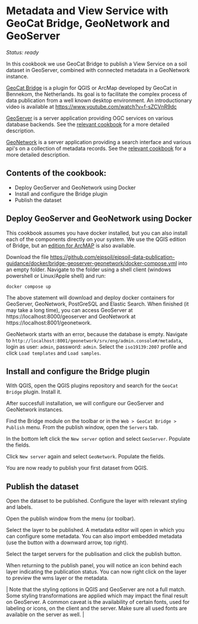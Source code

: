 # Metadata and View Service with GeoCat Bridge, GeoNetwork and GeoServer

*Status: ready*

In this cookbook we use GeoCat Bridge to publish a View Service on a soil dataset in GeoServer, combined with connected metadata in a GeoNetwork instance. 

[GeoCat Bridge](https://www.geocat.net/bridge/) is a plugin for QGIS or ArcMap developed by GeoCat in Bennekom, the Netherlands. Its goal is to 
facilitate the complex process of data publication from 
a well known desktop environment. An introductionary video is available at https://www.youtube.com/watch?v=f-sZCVnR9dc

[GeoServer](geoserver.md) is a server application providing OGC services on various database backends. See the [relevant cookbook](geoserver.md) for a more detailed description.

[GeoNetwork](geonetwork.md) is a server application providing a search interface and various api's on a collection of metadata records. See the [relevant cookbook](geonetwork.md) for a more detailed description.

## Contents of the cookbook:

- Deploy GeoServer and GeoNetwork using Docker
- Install and configure the Bridge plugin
- Publish the dataset

## Deploy GeoServer and GeoNetwork using Docker

This cookbook assumes you have docker installed, but you can also install each of the components directly on your system. We use the QGIS edition of Bridge, but an [edition for ArcMAP](https://geocat.net/bridge) is also available.

Download the file https://github.com/ejpsoil/ejpsoil-data-publication-guidance/docker/bridge-geoserver-geonetwork/docker-compose.yml into an empty folder.
Navigate to the folder using a shell client (windows powershell or Linux/Apple shell) and run:

```
docker compose up
```

The above statement will download and deploy docker containers for GeoServer, GeoNetwork, PostGreSQL and Elastic Search. When finished (it may take a long time), you can access GeoServer at https://localhost:8000/geoserver and GeoNetwork at https://localhost:8001/geonetwork.

GeoNetwork starts with an error, because the database is empty. Navigate to `http://localhost:8001/geonetwork/srv/eng/admin.console#/metadata`, login as user: `admin`, password: `admin`. Select the `iso19139:2007` profile and click `Load templates` and `Load samples`.

## Install and configure the Bridge plugin

With QGIS, open the QGIS plugins repository and search for the `GeoCat Bridge` plugin. Install it.

After succesfull installation, we will configure our GeoServer and GeoNetwork instances.

Find the Bridge module on the toolbar or in the `Web > GeoCat Bridge > Publish` menu. From the publish window, open the `Servers` tab.

In the bottom left click the `New server` option and select `GeoServer`. Populate the fields.

Click `New server` again and select `GeoNetwork`. Populate the fields.

You are now ready to publish your first dataset from QGIS.

## Publish the dataset

Open the dataset to be published. Configure the layer with relevant styling and labels.

Open the publish window from the menu (or toolbar). 

Select the layer to be published. A metadata editor will open in which you can configure some metadata. You can also import embedded metadata (use the button with a downward arrow, top right).

Select the target servers for the publisation and click the publish button.

When returning to the publish panel, you will notice an icon behind each layer indicating the publication status. You can now right click on the layer to preview the wms layer or the metadata.

| Note that the styling options in QGIS and GeoServer are not a full match. Some styling transformations are applied which may impact the final result on GeoServer. A common caveat is the availability of certain fonts, used for labeling or icons, on the client and the server. Make sure all used fonts are available on the server as well. |
